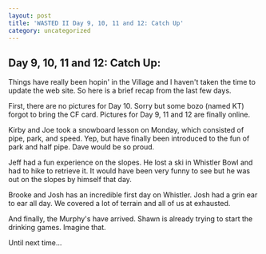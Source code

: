 ```yaml
---
layout: post
title: 'WASTED II Day 9, 10, 11 and 12: Catch Up'
category: uncategorized
---
```


## Day 9, 10, 11 and 12: Catch Up:

Things have really been hopin' in the Village and I haven't taken the time to update the web site.  So here is a brief recap from the last few days.

First, there are no pictures for Day 10.  Sorry but some bozo (named KT) forgot to bring the CF card.  Pictures for Day 9, 11 and 12 are finally online.

Kirby and Joe took a snowboard lesson on Monday, which consisted of pipe, park, and speed.  Yep, but have finally been introduced to the fun of park and half pipe.  Dave would be so proud.

Jeff had a fun experience on the slopes.  He lost a ski in Whistler Bowl and had to hike to retrieve it.  It would have been very funny to see but he was out on the slopes by himself that day.

Brooke and Josh has an incredible first day on Whistler.  Josh had a grin ear to ear all day.  We covered a lot of terrain and all of us at exhausted.

And finally, the Murphy's have arrived.  Shawn is already trying to start the drinking games.  Imagine that.

Until next time...
